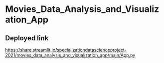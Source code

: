 # Movies_Data_Analysis_and_Visualization_App

## Deployed link
https://share.streamlit.io/specializationdatascienceproject-2021/movies_data_analysis_and_visualization_app/main/App.py
